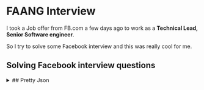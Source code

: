 # FAANG Interview

I took a Job offer from FB.com a few days ago to work as a **Technical Lead, Senior Software engineer**.

So I try to solve some Facebook interview and this was really cool for me.

## Solving Facebook interview questions

<details><summary>
## Pretty Json
</summary>
<p>

> Asked in: Facebook, Microsoft

Given a string A representating json object. Return an array of string denoting json object with proper indentaion.

Rules for proper indentaion:

- Every inner brace should increase one indentation to the following lines.
- Every close brace should decrease one indentation to the same line and the following lines.
- The indents can be increased with an additional ‘\t’

Note:

- `[]` and `{}` are only acceptable braces in this case.
- Assume for this problem that space characters can be done away with.


##### Input Format

The only argument given is the integer array A.

##### Output Format

Return a list of strings, where each entry corresponds to a single line. The strings should not have "\n" character in them.

##### For Example

```
Input 1:
    A = "{A:"B",C:{D:"E",F:{G:"H",I:"J"}}}"
Output 1:
    { 
        A:"B",
        C: 
        { 
            D:"E",
            F: 
            { 
                G:"H",
                I:"J"
            } 
        } 
    }

Input 2:
    A = ["foo", {"bar":["baz",null,1.0,2]}]
Output 2:
   [
        "foo", 
        {
            "bar":
            [
                "baz", 
                null, 
                1.0, 
                2
            ]
        }
    ]
```
</p>

---------

<details><summary>
## Integer To Roman
</summary>
<p>

> Asked in: Amazon, Facebook, Microsoft, Twitter

##### Please Note:

Another question which belongs to the category of questions which are intentionally stated vaguely.
Expectation is that you will ask for correct clarification or you will state your assumptions before you start coding.

Given an integer A, convert it to a roman numeral, and return a string corresponding to its roman numeral version

> Note : This question has a lot of scope of clarification from the interviewer. Please take a moment to think of all the needed clarifications and see the expected response using “See Expected Output”

For the purpose of this question, https://projecteuler.net/about=roman_numerals has very detailed explanations. 

##### Input Format

The only argument given is integer A.

##### Output Format

Return a string denoting roman numeral version of A.

##### Constraints

1 <= A <= 3999

##### For Example

```
Input 1:
    A = 5
Output 1:
    "V"

Input 2:
    A = 14
Output 2:
    "XIV"
```

</p>

------

<details><summary>
## Roman To Integer
</summary>
<p>

> Asked in: Amazon, Facebook, Microsoft, Twitter

Given a string A representing a roman numeral.
Convert A into integer.

A is guaranteed to be within the range from 1 to 3999.

> NOTE: Read more details about roman numerals at Roman Numeric System

##### Input Format

The only argument given is string A.

##### Output Format

Return an integer which is the integer verison of roman numeral string.

##### For Example

```
Input 1:
    A = "XIV"
Output 1:
    14

Input 2:
    A = "XX"
Output 2:
    20
```

</p>

----

<details><summary>
## Add Two Numbers as Lists
</summary>
<p>

> Asked in: Amazon, Qualcomm, Microsoft, Facebook

You are given two linked lists representing two non-negative numbers. The digits are stored in reverse order and each of their nodes contain a single digit. Add the two numbers and return it as a linked list.

- Input: (2 -> 4 -> 3) + (5 -> 6 -> 4)
- Output: 7 -> 0 -> 8

    342 + 465 = 807

Make sure there are no trailing zeros in the output list
So, `7 -> 0 -> 8 -> 0` is not a valid response even though the value is still 807.

</p>

----

# Max Base

My nickname is Max, Programming language developer, Full-stack programmer. I love computer scientists, researchers, and compilers. ([Max Base](https://maxbase.org/))

## Asrez Team

A team includes some programmer, developer, designer, researcher(s) especially Max Base.

[Asrez Team](https://www.asrez.com/)

